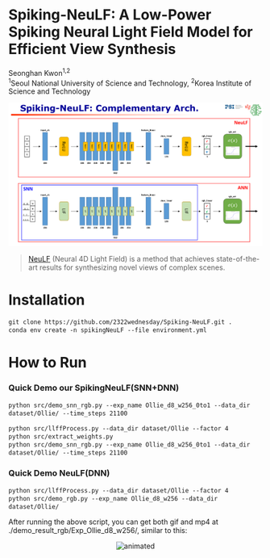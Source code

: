 # Spiking-NeuLF: A Low-Power Spiking Neural Light Field Model for Efficient View Synthesis
Seonghan Kwon<sup>1,2</sup>   
<sup>1</sup>Seoul National University of Science and Technology, <sup>2</sup>Korea Institute of Science and Technology

<p align="center">
  <img src='img/Spiking-NeuLF.png' width="750"/>
</p>

> [NeuLF](https://oppo-us-research.github.io/NeuLF-website/) (Neural 4D Light Field) is a method that achieves state-of-the-art results for synthesizing novel views of complex scenes. 

# Installation
```
git clone https://github.com/2322wednesday/Spiking-NeuLF.git .
conda env create -n spikingNeuLF --file environment.yml
```

# How to Run
### Quick Demo our SpikingNeuLF(SNN+DNN)
```
python src/demo_snn_rgb.py --exp_name Ollie_d8_w256_0to1 --data_dir dataset/Ollie/ --time_steps 21100

```
```
python src/llffProcess.py --data_dir dataset/Ollie --factor 4
python src/extract_weights.py 
python src/demo_snn_rgb.py --exp_name Ollie_d8_w256_0to1 --data_dir dataset/Ollie/ --time_steps 21100

```
### Quick Demo NeuLF(DNN)
```
python src/llffProcess.py --data_dir dataset/Ollie --factor 4
python src/demo_rgb.py --exp_name Ollie_d8_w256 --data_dir dataset/Ollie/
```
After running the above script, you can get both gif and mp4 at ./demo_result_rgb/Exp_Ollie_d8_w256/, similar to this:
<p align="center">
  <img src="./img/Ollie.gif" alt="animated" width="480" height="270"/>
</p>